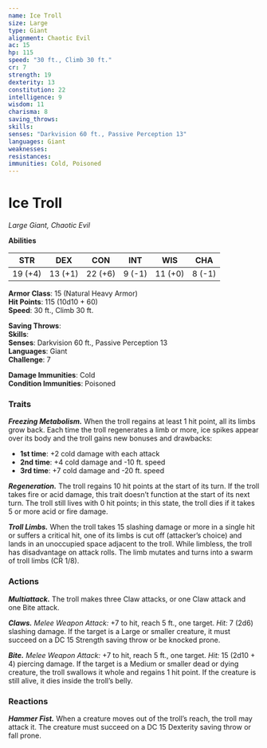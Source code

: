 ```yaml
---
name: Ice Troll
size: Large
type: Giant
alignment: Chaotic Evil
ac: 15
hp: 115
speed: "30 ft., Climb 30 ft."
cr: 7
strength: 19
dexterity: 13
constitution: 22
intelligence: 9
wisdom: 11
charisma: 8
saving_throws: 
skills: 
senses: "Darkvision 60 ft., Passive Perception 13"
languages: Giant
weaknesses: 
resistances:
immunities: Cold, Poisoned
---
```


# Ice Troll

*Large Giant, Chaotic Evil*

**Abilities**

| STR | DEX | CON | INT | WIS | CHA |
| --- | --- | --- | --- | --- | --- |
| 19 (+4) | 13 (+1) | 22 (+6) | 9 (-1) | 11 (+0) | 8 (-1) |

**Armor Class**: 15 (Natural Heavy Armor)  
**Hit Points**: 115 (10d10 + 60)  
**Speed**: 30 ft., Climb 30 ft.  

**Saving Throws**:  
**Skills**:  
**Senses**: Darkvision 60 ft., Passive Perception 13  
**Languages**: Giant  
**Challenge**: 7

**Damage Immunities**: Cold  
**Condition Immunities**: Poisoned  

### Traits
***Freezing Metabolism.*** When the troll regains at least 1 hit point, all its limbs grow back. Each time the troll regenerates a limb or more, ice spikes appear over its body and the troll gains new bonuses and drawbacks:
- **1st time**: +2 cold damage with each attack  
- **2nd time**: +4 cold damage and -10 ft. speed  
- **3rd time**: +7 cold damage and -20 ft. speed  

***Regeneration.*** The troll regains 10 hit points at the start of its turn. If the troll takes fire or acid damage, this trait doesn’t function at the start of its next turn. The troll still lives with 0 hit points; in this state, the troll dies if it takes 5 or more acid or fire damage.

***Troll Limbs.*** When the troll takes 15 slashing damage or more in a single hit or suffers a critical hit, one of its limbs is cut off (attacker’s choice) and lands in an unoccupied space adjacent to the troll. While limbless, the troll has disadvantage on attack rolls. The limb mutates and turns into a swarm of troll limbs (CR 1/8).

### Actions
***Multiattack.*** The troll makes three Claw attacks, or one Claw attack and one Bite attack.

***Claws.*** *Melee Weapon Attack:* +7 to hit, reach 5 ft., one target. *Hit:* 7 (2d6) slashing damage. If the target is a Large or smaller creature, it must succeed on a DC 15 Strength saving throw or be knocked prone.

***Bite.*** *Melee Weapon Attack:* +7 to hit, reach 5 ft., one target. *Hit:* 15 (2d10 + 4) piercing damage. If the target is a Medium or smaller dead or dying creature, the troll swallows it whole and regains 1 hit point. If the creature is still alive, it dies inside the troll’s belly.

### Reactions
***Hammer Fist.*** When a creature moves out of the troll’s reach, the troll may attack it. The creature must succeed on a DC 15 Dexterity saving throw or fall prone.
